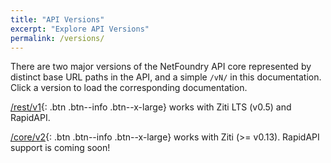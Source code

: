 ```yaml
---
title: "API Versions"
excerpt: "Explore API Versions"
permalink: /versions/
---
```


There are two major versions of the NetFoundry API core represented by distinct base URL paths in the API, and a simple `/vN/` in this documentation. Click a version to load the corresponding documentation.

[/rest/v1](/v1/){: .btn .btn--info .btn--x-large} works with Ziti LTS (v0.5) and RapidAPI.

[/core/v2](/v2/){: .btn .btn--info .btn--x-large} works with Ziti (>= v0.13). RapidAPI support is coming soon!